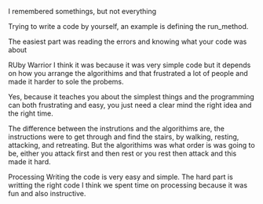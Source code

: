 I remembered somethings, but not everything

Trying to write a code by yourself, an example is defining the run_method.

The easiest part was reading the errors and knowing what  your code was about

RUby Warrior
I think it was because it was very simple code but it depends on how you arrange the algorithims and that frustrated a lot of people and made it harder to sole the probems. 

Yes, because it teaches you about the simplest things and the programming can both frustrating and easy, you just need a clear mind the right idea and the right time.

The difference between the instrutions and the algorithims are, the instructions were to get through and find the stairs, by walking, resting, attacking, and retreating. But the algorithims was what order is was going to be, either you attack first and then rest or you rest then attack and this made it hard.

Processing
Writing the code is very  easy and simple.
The hard part is writting the right code
I think we spent time on processing because it was fun and also instructive. 